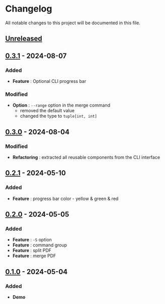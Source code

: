 # Changelog
All notable changes to this project will be documented in this file.


## [Unreleased]


## [0.3.1] - 2024-08-07
### Added
+ **Feature** : Optional CLI progress bar
### Modified
+ **Option** : `--range` option in the merge command
  + removed the default value
  + changed the type to `tuple[int, int]`


## [0.3.0] - 2024-08-04
### Modified
+ **Refactoring** : extracted all reusable components from the CLI interface


## [0.2.1] - 2024-05-10
### Added
+ **Feature** : progress bar color - yellow & green & red


## [0.2.0] - 2024-05-05
### Added
+ **Feature** : `-S` option
+ **Feature** : command group
+ **Feature** : split PDF
+ **Feature** : merge PDF


## [0.1.0] - 2024-05-04
### Added
+ **Demo**


[Unreleased]:#Unreleased
[0.1.0]:#0.1.0
[0.2.0]:#0.2.0
[0.2.1]:#0.2.1
[0.3.0]:#0.3.0
[0.3.1]:#0.3.1